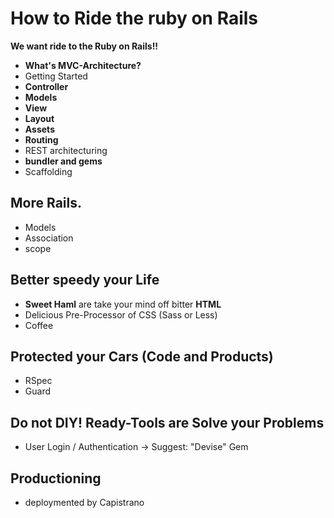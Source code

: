 How to Ride the ruby on Rails
==================
**We want ride to the Ruby on Rails!!**

* **What's MVC-Architecture?**
* Getting Started
* **Controller**
* **Models**
* **View**
 * **Layout**
 * **Assets**
* **Routing**
 * REST architecturing
* **bundler and gems**
* Scaffolding

## More Rails.

* Models
 * Association
 * scope

## Better speedy your Life

* **Sweet Haml** are take your mind off bitter **HTML**
* Delicious Pre-Processor of CSS (Sass or Less)
* Coffee

## Protected your Cars (Code and Products)

* RSpec
* Guard

## Do not DIY! Ready-Tools are Solve your Problems

* User Login / Authentication -> Suggest: "Devise" Gem

## Productioning

* deploymented by Capistrano
